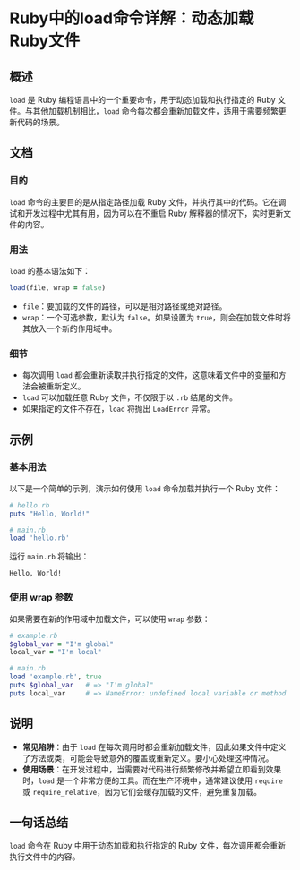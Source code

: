 <!--
Meta Description: # Ruby中的load命令详解：动态加载Ruby文件 ## 概述 `load` 是 Ruby 编程语言中的一个重要命令，用于动态加载和执行指定的 Ruby 文件。与其他加载机制相比，`load` 命令每次都会重新加载文件，适用于需要频繁更新代码的场景。 ## 文档 ### 目的 `load` 命令...
Meta Keywords: load, ruby, wrap, hello, main
-->

# Ruby中的load命令详解：动态加载Ruby文件

## 概述
`load` 是 Ruby 编程语言中的一个重要命令，用于动态加载和执行指定的 Ruby 文件。与其他加载机制相比，`load` 命令每次都会重新加载文件，适用于需要频繁更新代码的场景。

## 文档
### 目的
`load` 命令的主要目的是从指定路径加载 Ruby 文件，并执行其中的代码。它在调试和开发过程中尤其有用，因为可以在不重启 Ruby 解释器的情况下，实时更新文件的内容。

### 用法
`load` 的基本语法如下：
```ruby
load(file, wrap = false)
```
- `file`：要加载的文件的路径，可以是相对路径或绝对路径。
- `wrap`：一个可选参数，默认为 `false`。如果设置为 `true`，则会在加载文件时将其放入一个新的作用域中。

### 细节
- 每次调用 `load` 都会重新读取并执行指定的文件，这意味着文件中的变量和方法会被重新定义。
- `load` 可以加载任意 Ruby 文件，不仅限于以 `.rb` 结尾的文件。
- 如果指定的文件不存在，`load` 将抛出 `LoadError` 异常。

## 示例
### 基本用法
以下是一个简单的示例，演示如何使用 `load` 命令加载并执行一个 Ruby 文件：
```ruby
# hello.rb
puts "Hello, World!"

# main.rb
load 'hello.rb'
```
运行 `main.rb` 将输出：
```
Hello, World!
```

### 使用 wrap 参数
如果需要在新的作用域中加载文件，可以使用 `wrap` 参数：
```ruby
# example.rb
$global_var = "I'm global"
local_var = "I'm local"

# main.rb
load 'example.rb', true
puts $global_var   # => "I'm global"
puts local_var     # => NameError: undefined local variable or method `local_var' for main:Object
```

## 说明
- **常见陷阱**：由于 `load` 在每次调用时都会重新加载文件，因此如果文件中定义了方法或类，可能会导致意外的覆盖或重新定义。要小心处理这种情况。
- **使用场景**：在开发过程中，当需要对代码进行频繁修改并希望立即看到效果时，`load` 是一个非常方便的工具。而在生产环境中，通常建议使用 `require` 或 `require_relative`，因为它们会缓存加载的文件，避免重复加载。

## 一句话总结
`load` 命令在 Ruby 中用于动态加载和执行指定的 Ruby 文件，每次调用都会重新执行文件中的内容。